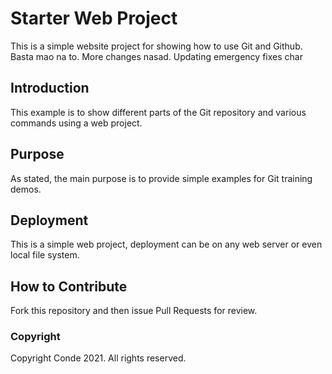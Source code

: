 # Starter Web Project

This is a simple website project for showing how to use Git and Github. Basta mao na to. More changes nasad.
Updating emergency fixes char

## Introduction

This example is to show different parts of the Git repository and various commands using a web project.

## Purpose

As stated, the main purpose is to provide simple examples for Git training demos.

## Deployment

This is a simple web project, deployment can be on any web server or even local file system.

## How to Contribute

Fork this repository and then issue Pull Requests for review.

### Copyright

Copyright Conde 2021. All rights reserved.